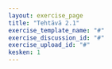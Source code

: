 ```yaml
---
layout: exercise_page
title: "Tehtävä 2.1"
exercise_template_name: "#"
exercise_discussion_id: "#"
exercise_upload_id: "#"
kesken: 1
---
```



